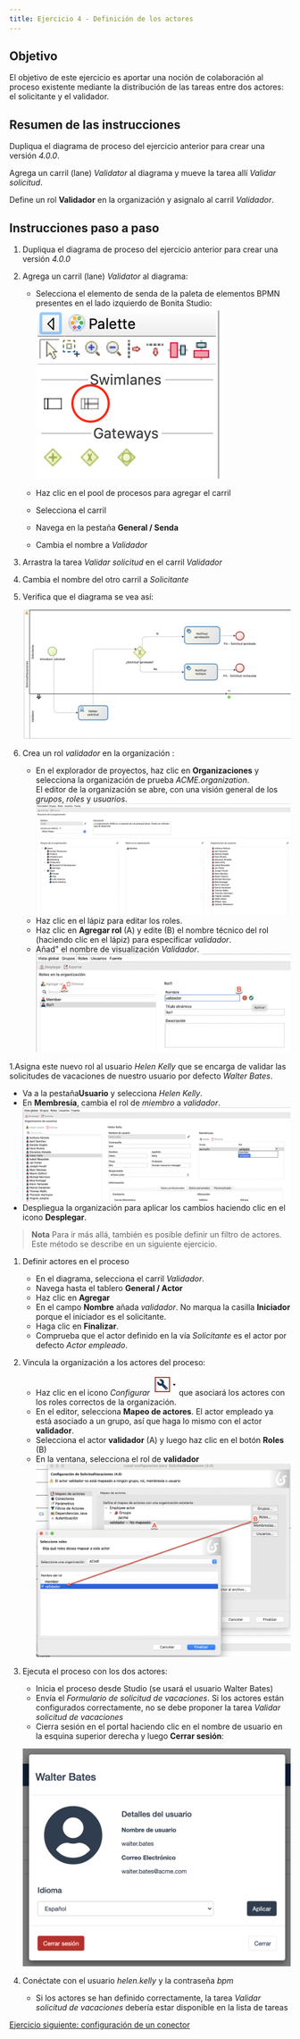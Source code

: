 ```yaml
---
title: Ejercicio 4 - Definición de los actores
---
```


## Objetivo

El objetivo de este ejercicio es aportar una noción de colaboración al proceso existente mediante la distribución de las tareas entre dos actores: el solicitante y el validador.

## Resumen de las instrucciones

Dupliqua el diagrama de proceso del ejercicio anterior para crear una versión *4.0.0*.

Agrega un carril (lane) *Validator* al diagrama y mueve la tarea allí *Validar solicitud*.

Define un rol **Validador** en la organización y asignalo al carril *Validador*.

## Instrucciones paso a paso

1. Dupliqua el diagrama de proceso del ejercicio anterior para crear una versión *4.0.0*

1. Agrega un carril (lane) *Validator* al diagrama:
    - Selecciona el elemento de senda de la paleta de elementos BPMN presentes en el lado izquierdo de Bonita Studio:
   ![elemento de senda en la paleta BPMN](images/ex04/ex4_01.png)
   
    - Haz clic en el pool de procesos para agregar el carril
    - Selecciona el carril
    - Navega en la pestaña **General / Senda**
    - Cambia el nombre a *Validador*

1. Arrastra la tarea *Validar solicitud* en el carril *Validador*
   
1. Cambia el nombre del otro carril a *Solicitante*

1. Verifica que el diagrama se vea así:

    ![diagrama con dos carriles](images/ex04/ex4_02.png)
   
1. Crea un rol *validador* en la organización :
   - En el explorador de proyectos, haz clic en **Organizaciones** y selecciona la organización de prueba *ACME.organization*.   
     El editor de la organización se abre, con una visión general de los *grupos*, *roles* y *usuarios*.
     ![Organización](images/ex04/ex4_03.png)
   - Haz clic en el lápiz para editar los roles.
   - Haz clic en **Agregar rol** (A) y edite (B) el nombre técnico del rol (haciendo clic en el lápiz) para especificar *validador*.
   - Añad" el nombre de visualización *Validador*.
     ![add a rol](images/ex04/ex4_04.png)
     
1.Asigna este nuevo rol al usuario *Helen Kelly* que se encarga de validar las solicitudes de vacaciones de nuestro usuario por defecto *Walter Bates*.
   - Va a la pestaña**Usuario** y selecciona *Helen Kelly*.
   - En **Membresía**, cambia el rol de *miembro* a *validador*.
     ![membresia](images/ex04/ex4_09.png)
   - Despliegua la organización para aplicar los cambios haciendo clic en el icono **Desplegar**.
   
   >**Nota** Para ir más allá, también es posible definir un filtro de actores. Este método se describe en un siguiente ejercicio.

1. Definir actores en el proceso
   - En el diagrama, selecciona el carril *Validador*.
   - Navega hasta el tablero **General / Actor**
   - Haz clic en **Agregar**
   - En el campo **Nombre** añada *validador*. No marqua la casilla **Iniciador** porque el iniciador es el solicitante.
   - Haga clic en **Finalizar**.
   - Comprueba que el actor definido en la vía *Solicitante* es el actor por defecto *Actor empleado*.

1. Vincula la organización a los actores del proceso:
   - Haz clic en el icono *Configurar* ![Configurar](images/ex04/ex4_06.png) que asociará los actores con los roles correctos de la organización.
   - En el editor, selecciona **Mapeo de actores**. El actor empleado ya está asociado a un grupo, así que haga lo mismo con el actor **validador**.
   - Selecciona el actor **validador** (A) y luego haz clic en el botón **Roles** (B)
   - En la ventana, selecciona el rol de **validador**
     ![mapping acteur](images/ex04/ex4_07.png)

1. Ejecuta el proceso con los dos actores:
    - Inicia el proceso desde Studio (se usará el usuario Walter Bates)
    - Envía el *Formulario de solicitud de vacaciones*. Si los actores están configurados correctamente, no se debe proponer la tarea *Validar solicitud de vacaciones*
    - Cierra sesión en el portal haciendo clic en el nombre de usuario en la esquina superior derecha y luego **Cerrar sesión**:
    
    ![cierre de sesión del portal](images/ex04/ex4_08.png)
   
 1. Conéctate con el usuario *helen.kelly* y la contraseña *bpm*
 
    - Si los actores se han definido correctamente, la tarea *Validar solicitud de vacaciones* debería estar disponible en la lista de tareas
   
   [Ejercicio siguiente: configuración de un conector](05-connectors.md)
